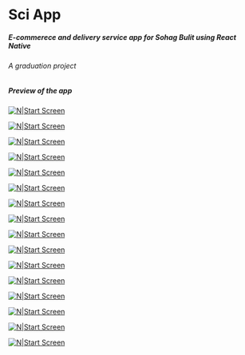 # Sci App
##### _E-commerece and delivery service app for Sohag Bulit using React Native_

###### A graduation project

##### Preview of the app

[![N|Start Screen](https://imgur.com/b4KzVYm.jpg)](https://imgur.com/b4KzVYm.jpg)

[![N|Start Screen](https://imgur.com/7Pu8GtR.jpg)](https://imgur.com/7Pu8GtR.jpg)

[![N|Start Screen](https://imgur.com/qjplT8M.jpg)](https://imgur.com/qjplT8M.jpg)

[![N|Start Screen](https://imgur.com/jZzF1Qw.jpg)](https://imgur.com/jZzF1Qw.jpg)

[![N|Start Screen](https://imgur.com/aUMyVno.jpg)](https://imgur.com/aUMyVno.jpg)

[![N|Start Screen](https://imgur.com/F0eFlVc.jpg)](https://imgur.com/F0eFlVc.jpg)

[![N|Start Screen](https://imgur.com/7mYMzn6.jpg)](https://imgur.com/7mYMzn6.jpg)

[![N|Start Screen](https://imgur.com/TQr4a1i.jpg)](https://imgur.com/TQr4a1i.jpg)

[![N|Start Screen](https://imgur.com/KERB9Np.jpg)](https://imgur.com/KERB9Np.jpg)

[![N|Start Screen](https://imgur.com/eZKJIQC.jpg)](https://imgur.com/eZKJIQC.jpg)

[![N|Start Screen](https://imgur.com/HfVF3Hn.jpg)](https://imgur.com/HfVF3Hn.jpg)

[![N|Start Screen](https://imgur.com/TZKtGol.jpg)](https://imgur.com/TZKtGol.jpg)

[![N|Start Screen](https://imgur.com/QuE18qt.jpg)](https://imgur.com/QuE18qt.jpg)

[![N|Start Screen](https://imgur.com/X8hP2wj.jpg)](https://imgur.com/X8hP2wj.jpg)

[![N|Start Screen](https://imgur.com/czcpo3M.jpg)](https://imgur.com/czcpo3M.jpg)

[![N|Start Screen](https://imgur.com/gNNZl3e.jpg)](https://imgur.com/gNNZl3e.jpg)
